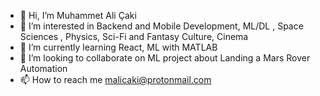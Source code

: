 - 👋 Hi, I’m Muhammet Ali Çaki
- 👀 I’m interested in Backend and Mobile Development, ML/DL , Space Sciences , Physics, Sci-Fi and Fantasy Culture, Cinema
- 🌱 I’m currently learning React, ML with MATLAB
- 💞️ I’m looking to collaborate on ML project about Landing a Mars Rover Automation
- 📫 How to reach me malicaki@protonmail.com

<!---
malicaki/malicaki is a ✨ special ✨ repository because its `README.md` (this file) appears on your GitHub profile.
You can click the Preview link to take a look at your changes.
--->
